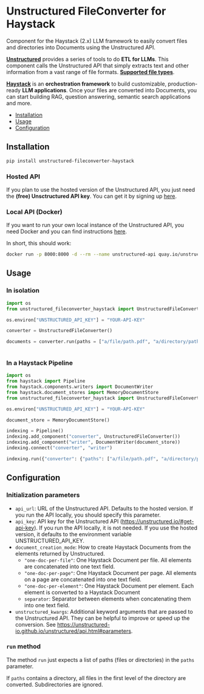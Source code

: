 # Unstructured FileConverter for Haystack

<!-- This is temporary and will be moved to https://github.com/deepset-ai/haystack-integrations -->

Component for the Haystack (2.x) LLM framework to easily convert files and directories into Documents using the Unstructured API.

**[Unstructured](https://unstructured-io.github.io/unstructured/index.html)** provides a series of tools to do **ETL for LLMs**. This component calls the Unstructured API that simply extracts text and other information from a vast range of file formats.
**[Supported file types](https://unstructured-io.github.io/unstructured/api.html#supported-file-types)**.

**[Haystack](https://github.com/deepset-ai/haystack)** is an **orchestration framework** to build customizable, production-ready **LLM applications**.
Once your files are converted into Documents, you can start building RAG, question answering, semantic search applications and more.

- [Installation](#installation)
- [Usage](#usage)
- [Configuration](#configuration)

## Installation

```bash
pip install unstructured-fileconverter-haystack
```

### Hosted API
If you plan to use the hosted version of the Unstructured API, you just need the **(free) Unsctructured API key**. You can get it by signing up [here](https://unstructured.io/api-key).

### Local API (Docker)
If you want to run your own local instance of the Unstructured API, you need Docker and you can find instructions [here](https://unstructured-io.github.io/unstructured/api.html#using-docker-images).

In short, this should work:
```bash
docker run -p 8000:8000 -d --rm --name unstructured-api quay.io/unstructured-io/unstructured-api:latest --port 8000 --host 0.0.0.0
```

## Usage

### In isolation
```python
import os
from unstructured_fileconverter_haystack import UnstructuredFileConverter

os.environ["UNSTRUCTURED_API_KEY"] = "YOUR-API-KEY"

converter = UnstructuredFileConverter()

documents = converter.run(paths = ["a/file/path.pdf", "a/directory/path"])["documents"]
    
```

### In a Haystack Pipeline
```python
import os
from haystack import Pipeline
from haystack.components.writers import DocumentWriter
from haystack.document_stores import MemoryDocumentStore
from unstructured_fileconverter_haystack import UnstructuredFileConverter

os.environ["UNSTRUCTURED_API_KEY"] = "YOUR-API-KEY"

document_store = MemoryDocumentStore()

indexing = Pipeline()
indexing.add_component("converter", UnstructuredFileConverter())
indexing.add_component("writer", DocumentWriter(document_store))
indexing.connect("converter", "writer")

indexing.run({"converter": {"paths": ["a/file/path.pdf", "a/directory/path"]}})
```

## Configuration

### Initialization parameters
- `api_url`: URL of the Unstructured API. Defaults to the hosted version. If you run the API locally, you should specify this parameter.
- `api_key`: API key for the Unstructured API (https://unstructured.io/#get-api-key).
                        If you run the API locally, it is not needed.
                        If you use the hosted version, it defaults to the environment variable UNSTRUCTURED_API_KEY.
- `document_creation_mode`: How to create Haystack Documents from the elements returned by Unstructured.
  - `"one-doc-per-file"`: One Haystack Document per file. All elements are concatenated into one text field.
  - `"one-doc-per-page"`: One Haystack Document per page. All elements on a page are concatenated into one text field.
  - `"one-doc-per-element"`: One Haystack Document per element. Each element is converted to a Haystack Document
  - `separator`: Separator between elements when concatenating them into one text field.
- `unstructured_kwargs`: Additional keyword arguments that are passed to the Unstructured API. They can be helpful to improve or speed up the conversion. See https://unstructured-io.github.io/unstructured/api.html#parameters.

### `run` method
The method `run` just expects a list of paths (files or directories) in the `paths` parameter.

If `paths` contains a directory, all files in the first level of the directory are converted. Subdirectories are ignored.
